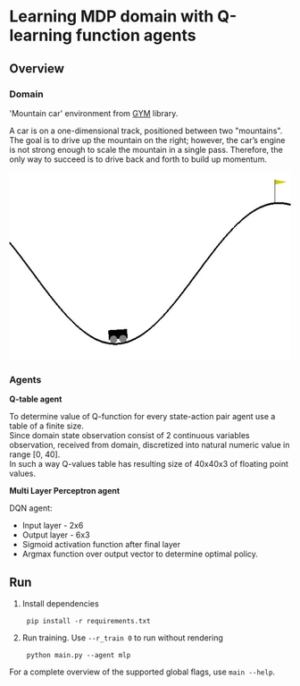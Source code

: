 # Learning MDP domain with Q-learning function agents
## Overview
### Domain
'Mountain car' environment from [GYM](https://github.com/openai/gym) library.

A car is on a one-dimensional track, positioned between two "mountains". The goal
is to drive up the mountain on the right; however, the car’s engine is not strong
enough to scale the mountain in a single pass. Therefore, the only way to succeed
is to drive back and forth to build up momentum.

![alt text](https://raw.githubusercontent.com/dhorpynchenko/reinforcement-learning/master/report/images/domain.jpg)

### Agents

**Q-table agent**

To determine value of Q-function for every state-action pair agent use a table of a
finite size.
<br/>
Since domain state observation consist of 2 continuous variables observation, received from domain, discretized into natural numeric
value in range [0, 40].
<br/>
In such a way Q-values table has resulting size of 40x40x3 of floating point values.

**Multi Layer Perceptron agent**

DQN agent:
- Input layer - 2x6
- Output layer - 6x3
- Sigmoid activation function after final layer
- Argmax function over output vector to determine optimal policy.

## Run

1. Install dependencies

        pip install -r requirements.txt

2. Run training. Use ```--r_train 0``` to run without rendering
    
        python main.py --agent mlp

For a complete overview of the supported global flags, use `main --help`.
